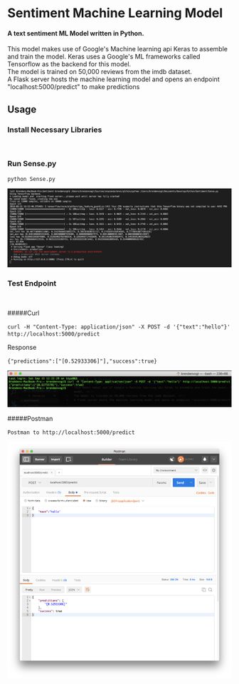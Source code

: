 
# Sentiment Machine Learning Model
#### A text sentiment ML Model written in **Python**.
This model makes use of Google's Machine learning api Keras to assemble and train the model. Keras uses a Google's ML frameworks called Tensorflow as the backend for this model. <br/>
The model is trained on 50,000 reviews from the imdb dataset. <br/>
A Flask server hosts the machine learning model and opens an endpoint "localhost:5000/predict" to make predictions

## Usage 
### Install Necessary Libraries
<br/>

### Run Sense.py
```
python Sense.py
```
<img src="https://github.com/brendenvogt/Sentiment/raw/master/resources/SentimentStartup.png"/>
<br/>

### Test Endpoint
<br/>

#####Curl
```
curl -H "Content-Type: application/json" -X POST -d '{"text":"hello"}' http://localhost:5000/predict
```
Response
```
{"predictions":["[0.52933306]"],"success":true}
```
<img src="https://github.com/brendenvogt/Sentiment/raw/master/resources/SentimentCurl.png"/>
<br/>

#####Postman
```
Postman to http://localhost:5000/predict
```
<img src="https://github.com/brendenvogt/Sentiment/raw/master/resources/SentimentPostman.png"/>
<br/>

